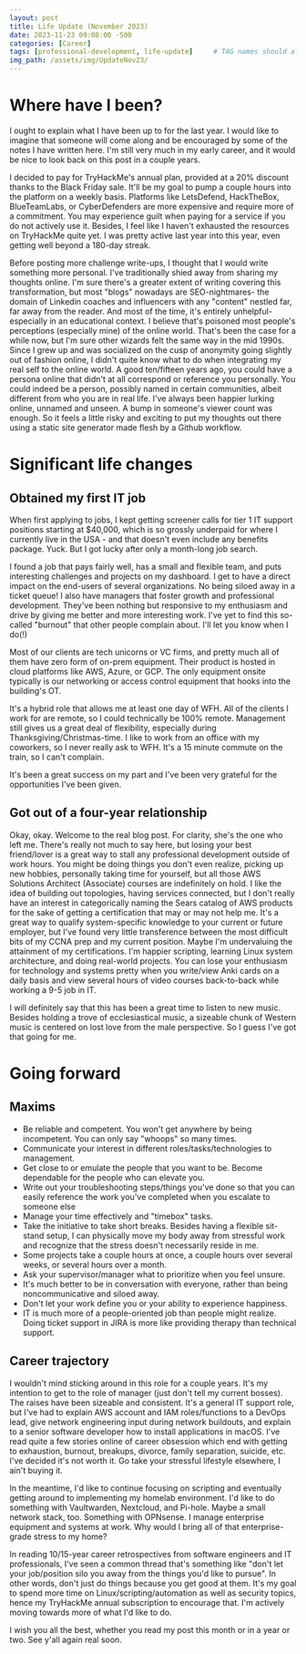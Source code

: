 ```yaml
---
layout: post
title: Life Update (November 2023)
date: 2023-11-23 09:08:00 -500
categories: [Career]
tags: [professional-development, life-update]     # TAG names should always be lowercase
img_path: /assets/img/UpdateNov23/
---
```


# Where have I been?
I ought to explain what I have been up to for the last year. I would like to imagine that someone will come along and be encouraged by some of the notes I have written here. I'm still very much in my early career, and it would be nice to look back on this post in a couple years.

I decided to pay for TryHackMe's annual plan, provided at a 20% discount thanks to the Black Friday sale. It'll be my goal to pump a couple hours into the platform on a weekly basis. Platforms like LetsDefend, HackTheBox, BlueTeamLabs, or CyberDefenders are more expensive and require more of a commitment. You may experience guilt when paying for a service if you do not actively use it. Besides, I feel like I haven't exhausted the resources on TryHackMe quite yet. I was pretty active last year into this year, even getting well beyond a 180-day streak. 

Before posting more challenge write-ups, I thought that I would write something more personal. I've traditionally shied away from sharing my thoughts online. I'm sure there's a greater extent of writing covering this transformation, but most "blogs" nowadays are SEO-nightmares- the domain of Linkedin coaches and influencers with any "content" nestled far, far away from the reader. And most of the time, it's entirely unhelpful- especially in an educational context. I believe that's poisoned most people's perceptions (especially mine) of the online world. That's been the case for a while now, but I'm sure other wizards felt the same way in the mid 1990s. Since I grew up and was socialized on the cusp of anonymity going slightly out of fashion online, I didn't quite know what to do when integrating my real self to the online world. A good ten/fifteen years ago, you could have a persona online that didn't at all correspond or reference you personally. You could indeed be a person, possibly named in certain communities, albeit different from who you are in real life. I've always been happier lurking online, unnamed and unseen. A bump in someone's viewer count was enough. So it feels a little risky and exciting to put my thoughts out there using a static site generator made flesh by a Github workflow.


# Significant life changes
## Obtained my first IT job
When first applying to jobs, I kept getting screener calls for tier 1 IT support positions starting at $40,000, which is so grossly underpaid for where I currently live in the USA - and that doesn't even include any benefits package. Yuck. But I got lucky after only a month-long job search. 

I found a job that pays fairly well, has a small and flexible team, and puts interesting challenges and projects on my dashboard. I get to have a direct impact on the end-users of several organizations. No being siloed away in a ticket queue! I also have managers that foster growth and professional development. They've been nothing but responsive to my enthusiasm and drive by giving me better and more interesting work. I've yet to find this so-called "burnout" that other people complain about. I'll let you know when I do(!)

Most of our clients are tech unicorns or VC firms, and pretty much all of them have zero form of on-prem equipment. Their product is hosted in cloud platforms like AWS, Azure, or GCP. The only equipment onsite typically is our networking or access control equipment that hooks into the building's OT.

It's a hybrid role that allows me at least one day of WFH. All of the clients I work for are remote, so I could technically be 100% remote. Management still gives us a great deal of flexibility, especially during Thanksgiving/Christmas-time. I like to work from an office with my coworkers, so I never really ask to WFH. It's a 15 minute commute on the train, so I can't complain.

It's been a great success on my part and I've been very grateful for the opportunities I've been given.

## Got out of a four-year relationship
Okay, okay. Welcome to the real blog post. For clarity, she's the one who left me. There's really not much to say here, but losing your best friend/lover is a great way to stall any professional development outside of work hours. You might be doing things you don't even realize, picking up new hobbies, personally taking time for yourself, but all those AWS Solutions Architect (Associate) courses are indefinitely on hold. I like the idea of building out topologies, having services connected, but I don't really have an interest in categorically naming the Sears catalog of AWS products for the sake of getting a certification that may or may not help me. It's a great way to qualify system-specific knowledge to your current or future employer, but I've found very little transference between the most difficult bits of my CCNA prep and my current position. Maybe I'm undervaluing the attainment of my certifications. I'm happier scripting, learning Linux system architecture, and doing real-world projects. You can lose your enthusiasm for technology and systems pretty when you write/view Anki cards on a daily basis and view several hours of video courses back-to-back while working a 9-5 job in IT.

I will definitely say that this has been a great time to listen to new music. Besides holding a trove of ecclesiastical music, a sizeable chunk of Western music is centered on lost love from the male perspective. So I guess I've got that going for me.


# Going forward 

## Maxims 
- Be reliable and competent. You won't get anywhere by being incompetent. You can only say "whoops" so many times.
- Communicate your interest in different roles/tasks/technologies to management.
- Get close to or emulate the people that you want to be. Become dependable for the people who can elevate you.
- Write out your troubleshooting steps/things you've done so that you can easily reference the work you've completed when you escalate to someone else 
- Manage your time effectively and "timebox" tasks.
- Take the initiative to take short breaks. Besides having a flexible sit-stand setup, I can physically move my body away from stressful work and recognize that the stress doesn't necessarily reside in me.
- Some projects take a couple hours at once, a couple hours over several weeks, or several hours over a month.
- Ask your supervisor/manager what to prioritize when you feel unsure.
- It's much better to be in conversation with everyone, rather than being noncommunicative and siloed away.
- Don't let your work define you or your ability to experience happiness.
- IT is much more of a people-oriented job than people might realize. Doing ticket support in JIRA is more like providing therapy than technical support.

## Career trajectory

I wouldn't mind sticking around in this role for a couple years. It's my intention to get to the role of manager (just don't tell my current bosses). The raises have been sizeable and consistent. It's a general IT support role, but I've had to explain AWS account and IAM roles/functions to a DevOps lead, give network engineering input during network buildouts, and explain to a senior software developer how to install applications in macOS. I've read quite a few stories online of career obsession which end with getting to exhaustion, burnout, breakups, divorce, family separation, suicide, etc. I've decided it's not worth it. Go take your stressful lifestyle elsewhere, I ain't buying it.

In the meantime, I'd like to continue focusing on scripting and eventually getting around to implementing my homelab environment. I'd like to do something with Vaultwarden, Nextcloud, and Pi-hole. Maybe a small network stack, too. Something with OPNsense. I manage enterprise equipment and systems at work. Why would I bring all of that enterprise-grade stress to my home? 

In reading 10/15-year career retrospectives from software engineers and IT professionals, I've seen a common thread that's something like "don't let your job/position silo you away from the things you'd like to pursue". In other words, don't just do things because you get good at them. It's my goal to spend more time on Linux/scripting/automation as well as security topics, hence my TryHackMe annual subscription to encourage that. I'm actively moving towards more of what I'd like to do.

I wish you all the best, whether you read my post this month or in a year or two. See y'all again real soon.
